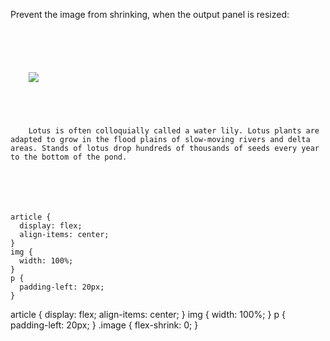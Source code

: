 Prevent the image from
shrinking, when the output
panel is resized:

<codeblock language="css" type="exercise" testMode="fixedInput">
<code>
<panel language="html">
<article>
  <div class="image">
    <img src="https://images.pexels.com/photos/1171581/pexels-photo-1171581.jpeg?auto=compress&cs=tinysrgb&dpr=2&w=80" />
  </div>
  <p>
    Lotus is often colloquially called a water lily. Lotus plants are adapted to grow in the flood plains of slow-moving rivers and delta areas. Stands of lotus drop hundreds of thousands of seeds every year to the bottom of the pond.
  </p>
</article>
</panel>
<panel language="css">
article {
  display: flex;
  align-items: center;
}
img {
  width: 100%;
}
p {
  padding-left: 20px;
}
</panel>
</code>

<solution>
article {
  display: flex;
  align-items: center;
}
img {
  width: 100%;
}
p {
  padding-left: 20px;
}
.image {
  flex-shrink: 0;
}
</solution>
</codeblock>